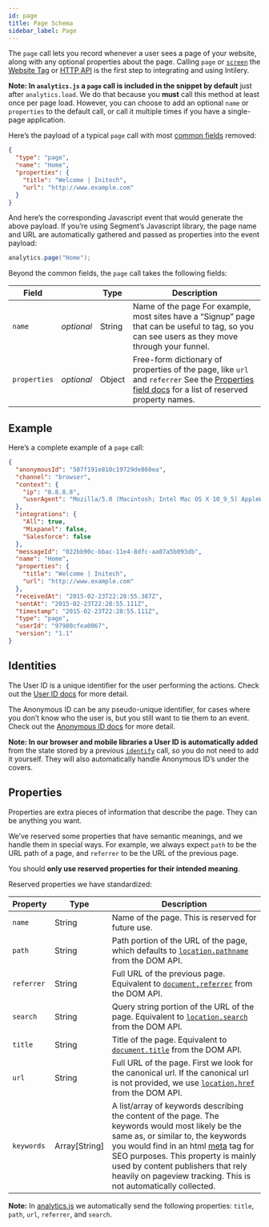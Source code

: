 ```yaml
---
id: page
title: Page Schema
sidebar_label: Page
---
```


The `page` call lets you record whenever a user sees a page of your website, along with any optional properties about the page. Calling `page` or [`screen`](./screen/) the [Website Tag](../tag/tag1) or [HTTP API](../apis/api1) is the first step to integrating and using Intilery.

**Note: In `analytics.js` a `page` call is included in the snippet by default** just after `analytics.load`. We do that because you **must** call this method at least once per page load. However, you can choose to add an optional `name` or `properties` to the default call, or call it multiple times if you have a single-page application.

Here’s the payload of a typical `page` call with most [common fields](./common/) removed:

```json
{
  "type": "page",
  "name": "Home",
  "properties": {
    "title": "Welcome | Initech",
    "url": "http://www.example.com"
  }
}
```

And here’s the corresponding Javascript event that would generate the above payload. If you’re using Segment’s Javascript library, the page name and URL are automatically gathered and passed as properties into the event payload:

```java
analytics.page("Home");
```

Beyond the common fields, the `page` call takes the following fields:

| Field        |            | Type   | Description                                                  |
| ------------ | ---------- | ------ | ------------------------------------------------------------ |
| `name`       | *optional* | String | Name of the page For example, most sites have a “Signup” page that can be useful to tag, so you can see users as they move through your funnel. |
| `properties` | *optional* | Object | Free-form dictionary of properties of the page, like `url` and `referrer` See the [Properties field docs](#properties) for a list of reserved property names. |

## Example

Here’s a complete example of a `page` call:

```json
{
  "anonymousId": "507f191e810c19729de860ea",
  "channel": "browser",
  "context": {
    "ip": "8.8.8.8",
    "userAgent": "Mozilla/5.0 (Macintosh; Intel Mac OS X 10_9_5) AppleWebKit/537.36 (KHTML, like Gecko) Chrome/40.0.2214.115 Safari/537.36"
  },
  "integrations": {
    "All": true,
    "Mixpanel": false,
    "Salesforce": false
  },
  "messageId": "022bb90c-bbac-11e4-8dfc-aa07a5b093db",
  "name": "Home",
  "properties": {
    "title": "Welcome | Initech",
    "url": "http://www.example.com"
  },
  "receivedAt": "2015-02-23T22:28:55.387Z",
  "sentAt": "2015-02-23T22:28:55.111Z",
  "timestamp": "2015-02-23T22:28:55.111Z",
  "type": "page",
  "userId": "97980cfea0067",
  "version": "1.1"
}
```

## Identities

The User ID is a unique identifier for the user performing the actions. Check out the [User ID docs](./identify#user-id) for more detail.

The Anonymous ID can be any pseudo-unique identifier, for cases where you don’t know who the user is, but you still want to tie them to an event. Check out the [Anonymous ID docs](./identify#anonymous-id) for more detail.

**Note: In our browser and mobile libraries a User ID is automatically added** from the state stored by a previous [`identify`](./identify) call, so you do not need to add it yourself. They will also automatically handle Anonymous ID’s under the covers.

## Properties

Properties are extra pieces of information that describe the page. They can be anything you want.

We’ve reserved some properties that have semantic meanings, and we handle them in special ways. For example, we always expect `path` to be the URL path of a page, and `referrer` to be the URL of the previous page.

You should **only use reserved properties for their intended meaning**.

Reserved properties we have standardized:

| **Property** | **Type**      | **Description**                                              |
| ------------ | ------------- | ------------------------------------------------------------ |
| `name`       | String        | Name of the page. This is reserved for future use.           |
| `path`       | String        | Path portion of the URL of the page, which defaults to [`location.pathname`](https://developer.mozilla.org/en-US/docs/Web/API/Location) from the DOM API. |
| `referrer`   | String        | Full URL of the previous page. Equivalent to [`document.referrer`](https://developer.mozilla.org/en-US/docs/Web/API/Document/referrer) from the DOM API. |
| `search`     | String        | Query string portion of the URL of the page. Equivalent to [`location.search`](https://developer.mozilla.org/en-US/docs/Web/API/Location) from the DOM API. |
| `title`      | String        | Title of the page. Equivalent to [`document.title`](https://developer.mozilla.org/en-US/docs/Web/API/Document/title) from the DOM API. |
| `url`        | String        | Full URL of the page. First we look for the canonical url. If the canonical url is not provided, we use [`location.href`](https://developer.mozilla.org/en-US/docs/Web/API/Location) from the DOM API. |
| `keywords`   | Array[String] | A list/array of keywords describing the content of the page. The keywords would most likely be the same as, or similar to, the keywords you would find in an html [meta](https://developer.mozilla.org/en-US/docs/Web/HTML/Element/meta#Attributes) tag for SEO purposes. This property is mainly used by content publishers that rely heavily on pageview tracking. This is not automatically collected. |

**Note:** In [analytics.js](../tag/tag1) we automatically send the following properties: `title`, `path`, `url`, `referrer`, and `search`.
